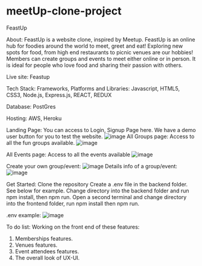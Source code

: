 # meetUp-clone-project
FeastUp

About: FeastUp is a website clone, inspired by Meetup. FeastUp is an online hub for foodies around the world to meet, greet and eat! Exploring new spots for food, from high end restaurants to picnic venues are our hobbies! Members can create groups and events to meet either online or in person. It is ideal for people who love food and sharing their passion with others.

Live site: Feastup

Tech Stack:
Frameworks, Platforms and Libraries:
Javascript, HTML5, CSS3, Node.js, Express.js, REACT, REDUX

Database:
PostGres

Hosting:
AWS, Heroku

Landing Page: You can access to Login, Signup Page here. We have a demo user button for you to test the website.
![image](https://user-images.githubusercontent.com/101358396/192268880-67c3d2be-6699-47fc-bdbb-1b9cb800403f.png)
All Groups page: Access to all the fun groups available.
![image](https://user-images.githubusercontent.com/101358396/192268975-e03e20d9-1713-4970-8ffc-c01515bd8362.png)

All Events page: Access to all the events available
![image](https://user-images.githubusercontent.com/101358396/192269077-4d879603-de6e-4854-90a4-19f89cb5e580.png)

Create your own group/event:
![image](https://user-images.githubusercontent.com/101358396/192269236-4979cdae-24b9-487d-a977-07d7e5e03f98.png)
Details info of a group/event:
![image](https://user-images.githubusercontent.com/101358396/192269373-fd219794-1168-4fad-a0b1-4c58000b5498.png)

Get Started:
Clone the repository
Create a .env file in the backend folder. See below for example.
Change directory into the backend folder and run npm install, then npm run.
Open a second terminal and change directory into the frontend folder, run npm install then npm run.

.env example: 
![image](https://user-images.githubusercontent.com/101358396/192268752-6d09ba44-e9bd-46a8-9541-5b190ece1ae2.png)


To do list:
Working on the front end of these features:
1. Memberships features.
2. Venues features.
3. Event attendees features.
4. The overall look of UX-UI.
